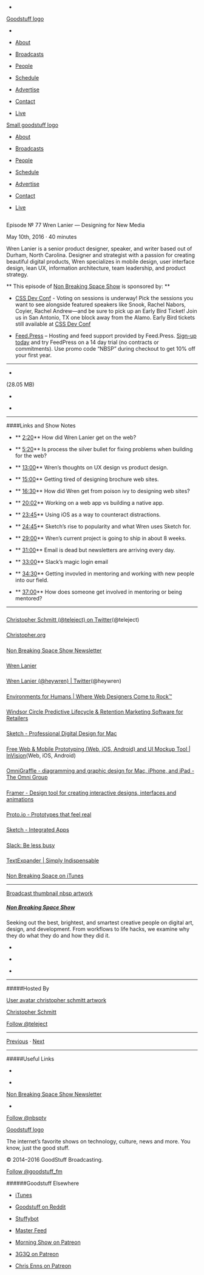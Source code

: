 

-
[Goodstuff logo](http://www.goodstuff.fm/)[](/assets/goodstuff_logo-17c1fe6f378352de5d7345f76152130b.svg)

-


-  [About](/about)

-  [Broadcasts](/broadcasts)

-  [People](/people)

-  [Schedule](/schedule)

-  [Advertise](/advertise)

-  [Contact](/contact)

-  [Live](/live)


[Small goodstuff logo](http://www.goodstuff.fm/)[](/assets/small_goodstuff_logo-bf032e72b9ec41494f4d90905f1ad619.svg)


-  [About](/about)

-  [Broadcasts](/broadcasts)

-  [People](/people)

-  [Schedule](/schedule)

-  [Advertise](/advertise)

-  [Contact](/contact)

-  [Live](/live)


##
Episode № 77
Wren Lanier — Designing for New Media


May 10th, 2016
&middot;
40
minutes


Wren Lanier is a senior product designer, speaker, and writer based out of Durham, North Carolina. Designer and strategist with a passion for creating beautiful digital products, Wren specializes in mobile design, user interface design, lean UX, information architecture, team leadership, and product strategy.


**
This episode of
[Non Breaking Space Show](/nbsp)
is sponsored by:
**


-  [CSS Dev Conf](http://cssdevconf.com/?utm_source=nbsptv77&utm_medium=podcast&utm_campaign=cssdevconf2016) - Voting on sessions is underway! Pick the sessions you want to see alongside featured speakers like Snook, Rachel Nabors, Coyier, Rachel Andrew—and be sure to pick up an Early Bird Ticket! Join us in San Antonio, TX one block away from the Alamo. Early Bird tickets still available at  [CSS Dev Conf](http://cssdevconf.com/?utm_source=nbsptv77&utm_medium=podcast&utm_campaign=cssdevconf2016)

-  [Feed.Press](http://feed.press/nbsp) – Hosting and feed support provided by Feed.Press.  [Sign-up today](http://feed.press/nbsp) and try FeedPress on a 14 day trial (no contracts or commitments). Use promo code &ldquo;NBSP&rdquo; during checkout to get 10% off your first year.


------------------------------


-
[](http://podcasts-1.feedpress.co/10609/nbsp-77.mp3)(28.05 MB)

-
[](http://twitter.com/intent/tweet?text=Non%20Breaking%20Space%20Show%20%E2%84%96%2077%20on%20@goodstuff_fm%20-%20http://goodstuff.fm/nbsp/77)

-
[](http://www.facebook.com/sharer/sharer.php?u=http://goodstuff.fm/nbsp/77)


------------------------------


####Links and Show Notes

- ** [2:20](#t=2:20)** How did Wren Lanier get on the web?

- ** [5:20](#t=5:20)** Is process the silver bullet for fixing problems when building for the web?

- ** [13:00](#t=13:00)** Wren&rsquo;s thoughts on UX design vs product design.

- ** [15:00](#t=15:00)** Getting tired of designing brochure web sites.

- ** [16:30](#t=16:30)** How did Wren get from poison ivy to designing web sites?

- ** [20:02](#t=20:02)** Working on a web app vs building a native app.

- ** [23:45](#t=23:45)** Using iOS as a way to counteract distractions.

- ** [24:45](#t=24:45)** Sketch&rsquo;s rise to popularity and what Wren uses Sketch for.

- ** [29:00](#t=29:00)** Wren&rsquo;s current project is going to ship in about 8 weeks.

- ** [31:00](#t=31:00)** Email is dead but newsletters are arriving every day.

- ** [33:00](#t=33:00)** Slack&rsquo;s magic login email

- ** [34:30](#t=34:30)** Getting invovled in mentoring and working with new people into our field.

- ** [37:00](#t=37:00)** How does someone get involved in mentoring or being mentored?


------------------------------


#####
[Christopher Schmitt (@teleject) on Twitter](http://twitter.com/teleject)(@teleject)


#####
[Christopher.org](http://Christopher.org)


#####
[Non Breaking Space Show Newsletter](http://newsletter.nonbreakingspace.tv/)


#####
[Wren Lanier](http://wrenlanier.com/)


#####
[Wren Lanier (@heywren) | Twitter](https://twitter.com/heywren)(@heywren)


#####
[Environments for Humans | Where Web Designers Come to Rock™](http://environmentsforhumans.com/)


#####
[Windsor Circle Predictive Lifecycle & Retention Marketing Software for Retailers](http://www.windsorcircle.com/)


#####
[Sketch - Professional Digital Design for Mac](https://www.sketchapp.com/)


#####
[Free Web & Mobile Prototyping (Web, iOS, Android) and UI Mockup Tool | InVision](https://www.invisionapp.com/)(Web, iOS, Android)


#####
[OmniGraffle - diagramming and graphic design for Mac, iPhone, and iPad - The Omni Group](https://www.omnigroup.com/omnigraffle)


#####
[Framer - Design tool for creating interactive designs, interfaces and animations](http://framerjs.com/)


#####
[Proto.io - Prototypes that feel real](https://proto.io/)


#####
[Sketch - Integrated Apps](https://www.sketchapp.com/extensions/)


#####
[Slack: Be less busy](https://slack.com/)


#####
[TextExpander | Simply Indispensable](https://textexpander.com/)


#####
[Non Breaking Space on iTunes](http://itunes.apple.com/us/podcast/the-non-breaking-space-show/id507162981)


------------------------------


[Broadcast thumbnail nbsp artwork](/nbsp)[](https://goodstuffs3.s3.amazonaws.com/uploads/broadcast/image/19/broadcast_thumbnail_nbsp_artwork.png)

##### [Non Breaking Space Show](/nbsp)


Seeking out the best, brightest, and smartest creative people on digital art, design, and development. From workflows to life hacks, we examine why they do what they do and how they did it.

-
[](http://itunes.apple.com/us/podcast/the-non-breaking-space-show/id507162981)

-
[](http://feeds.goodstuff.fm/nbsp)

-
[](mailto:chris@goodstuff.fm?cc=sponsorship%40goodstuff.fm&subject=%5BGoodStuff%20FM%5D%20Sponsorship%20Inquiry%20for%20Non%20Breaking%20Space%20Show)


------------------------------


#####Hosted By


[User avatar christopher schmitt artwork](/people/christopher-schmitt)[](https://goodstuffs3.s3.amazonaws.com/uploads/user/avatar/20/user_avatar_christopher-schmitt_artwork.png)

[Christopher Schmitt](/people/christopher-schmitt)


[Follow @teleject](https://twitter.com/teleject)


------------------------------


[Previous](/nbsp/76)
&middot;
[Next](/nbsp/78)


------------------------------


#####Useful Links

-
[](mailto:chris@goodstuff.fm?subject=%5BGoodstuff%20FM%5D%20Feedback%20for%20Non%20Breaking%20Space%20Show)

-
[Non Breaking Space Show Newsletter](http://www.goodstuff.fm/nbsp/newsletter)


-
[Follow @nbsptv](https://twitter.com/nbsptv)


[Goodstuff logo](http://www.goodstuff.fm/)[](/assets/goodstuff_logo-17c1fe6f378352de5d7345f76152130b.svg)


The internet’s favorite shows on technology, culture, news and more. You know, just the good stuff.


&copy; 2014&ndash;2016 GoodStuff Broadcasting.

[Follow @goodstuff_fm](https://twitter.com/goodstufffm)


######Goodstuff Elsewhere

-  [iTunes](https://itunes.apple.com/us/artist/goodstuff-fm/id843385597?mt=2)

-  [Goodstuff on Reddit](https://www.reddit.com/r/Goodstuff_fm/)

-  [Stuffybot](http://stuffybot.goodstuff.fm)

-  [Master Feed](/master/feed)

-  [Morning Show on Patreon](https://www.patreon.com/morningshow)

-  [3G3Q on Patreon](https://www.patreon.com/3g3q)

-  [Chris Enns on Patreon](https://www.patreon.com/ichris)
